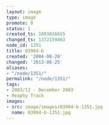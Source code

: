 ```yaml
---
layout: image
type: image
promote: 0
status: 1
created_ts: 1093016655
changed_ts: 1372159463
node_id: 1351
title: 03904-b
created: '2004-08-20'
changed: '2013-06-25'
aliases:
- "/node/1351/"
permalink: "/node/1351/"
tags:
- 2003/12 - December 2003
- Heaphy Track
images:
- src: image/images/03904-b-1351.jpg
  name: 03904-b-1351.jpg
---
```


